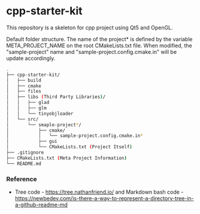 ﻿cpp-starter-kit
==================

This repository is a skeleton for cpp project using Qt5 and OpenGL.

Default folder structure. The name of the project* is defined by the variable META_PROJECT_NAME on the root CMakeLists.txt file. When modified, the "sample-project" name and  "sample-project.config.cmake.in" will be update accordingly.

```bash
.
├── cpp-starter-kit/
│   ├── build
│   ├── cmake
│   ├── files
│   ├── libs (Third Party Libraries)/
│   │   ├── glad
│   │   ├── glm
│   │   └── tinyobjloader
│   └── src/
│       └── smaple-project*/
│           ├── cmake/
│           │   └── sample-project.config.cmake.in*
│           ├── gui
│           └── CMakeLists.txt (Project Itself)
├── .gitignore
├── CMakeLists.txt (Meta Project Information)
└── README.md
```

### Reference
- Tree code -  https://tree.nathanfriend.io/ and Markdown bash code - https://newbedev.com/is-there-a-way-to-represent-a-directory-tree-in-a-github-readme-md

